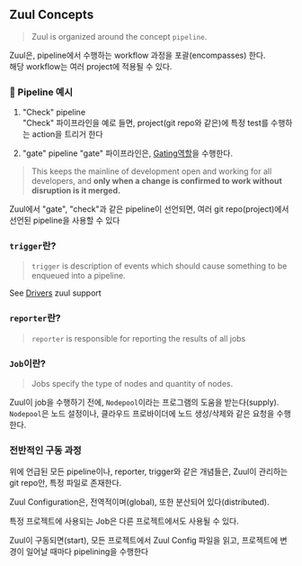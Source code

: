 ## Zuul Concepts

> Zuul is organized around the concept `pipeline`.

Zuul은, pipeline에서 수행하는 workflow 과정을 포괄(encompasses) 한다.  
해당 workflow는 여러 project에 적용될 수 있다.

### 🤔 Pipeline 예시

1. "Check" pipeline  
   "Check" 파이프라인을 예로 들면, project(git repo와 같은)에 특정 test를 수행하는 action을 트리거 한다

2. "gate" pipeline
   "gate" 파이프라인은, [Gating역할](https://zuul-ci.org/docs/zuul/latest/gating.html#project-gating)을 수행한다.

> This keeps the mainline of development open and working for all developers, and **only when a change is confirmed to work without disruption is it merged.**

Zuul에서 "gate", "check"과 같은 pipeline이 선언되면, 여러 git repo(project)에서 선언된 pipeline을 사용할 수 있다

### `trigger`란?

> `trigger` is description of events which should cause something to be enqueued into a pipeline.

See [Drivers](https://zuul-ci.org/docs/zuul/latest/drivers/index.html#drivers) zuul support

### `reporter`란?

> `reporter` is responsible for reporting the results of all jobs

### `Job`이란?

> Jobs specify the type of nodes and quantity of nodes.

Zuul이 job을 수행하기 전에, `Nodepool`이라는 프로그램의 도움을 받는다(supply). `Nodepool`은 노드 설정이나, 클라우드 프로바이더에 노드 생성/삭제와 같은 요청을 수행한다.

### 전반적인 구동 과정

위에 언급된 모든 pipeline이나, reporter, trigger와 같은 개념들은, Zuul이 관리하는 git repo안, 특정 파일로 존재한다.

Zuul Configuration은, 전역적이며(global), 또한 분산되어 있다(distributed).

특정 프로젝트에 사용되는 Job은 다른 프로젝트에서도 사용될 수 있다.

Zuul이 구동되면(start), 모든 프로젝트에서 Zuul Config 파일을 읽고, 프로젝트에 변경이 일어날 때마다 pipelining을 수행한다
